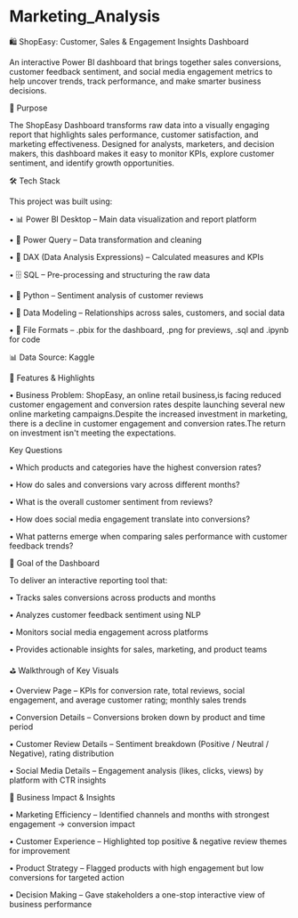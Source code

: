 # Marketing_Analysis
🛍️ ShopEasy: Customer, Sales & Engagement Insights Dashboard

An interactive Power BI dashboard that brings together sales conversions, customer feedback sentiment, and social media engagement metrics to help uncover trends, track performance, and make smarter business decisions.

📝 Purpose

The ShopEasy Dashboard transforms raw data into a visually engaging report that highlights sales performance, customer satisfaction, and marketing effectiveness. Designed for analysts, marketers, and decision makers, this dashboard makes it easy to monitor KPIs, explore customer sentiment, and identify growth opportunities.

🛠 Tech Stack

This project was built using:

• 📊 Power BI Desktop – Main data visualization and report platform

• 📂 Power Query – Data transformation and cleaning

• 🧮 DAX (Data Analysis Expressions) – Calculated measures and KPIs

• 🗄️ SQL – Pre-processing and structuring the raw data

• 🐍 Python – Sentiment analysis of customer reviews

• 📝 Data Modeling – Relationships across sales, customers, and social data

• 📁 File Formats – .pbix for the dashboard, .png for previews, .sql and .ipynb for code

📊 Data Source: Kaggle

🌟 Features & Highlights

• Business Problem:
ShopEasy, an online retail business,is facing reduced customer engagement and conversion rates despite launching several new online marketing campaigns.Despite the increased investment in marketing, there is a decline in customer engagement and conversion rates.The return on investment isn't meeting the expectations.

Key Questions

• Which products and categories have the highest conversion rates?

• How do sales and conversions vary across different months?

• What is the overall customer sentiment from reviews?

• How does social media engagement translate into conversions?

• What patterns emerge when comparing sales performance with customer feedback trends?

🎯 Goal of the Dashboard

To deliver an interactive reporting tool that:

• Tracks sales conversions across products and months

• Analyzes customer feedback sentiment using NLP

• Monitors social media engagement across platforms

• Provides actionable insights for sales, marketing, and product teams

⛳ Walkthrough of Key Visuals

• Overview Page – KPIs for conversion rate, total reviews, social engagement, and average customer rating; monthly sales trends

• Conversion Details – Conversions broken down by product and time period

• Customer Review Details – Sentiment breakdown (Positive / Neutral / Negative), rating distribution

• Social Media Details – Engagement analysis (likes, clicks, views) by platform with CTR insights

💼 Business Impact & Insights

• Marketing Efficiency – Identified channels and months with strongest engagement → conversion impact

• Customer Experience – Highlighted top positive & negative review themes for improvement

• Product Strategy – Flagged products with high engagement but low conversions for targeted action

• Decision Making – Gave stakeholders a one-stop interactive view of business performance
